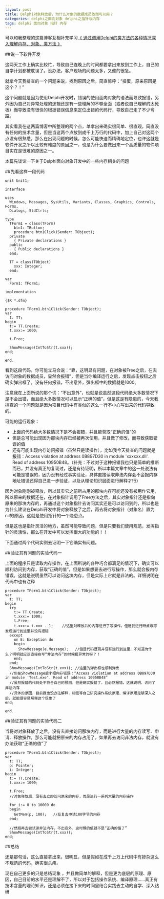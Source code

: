 ```yaml
---
layout: post
title: Delphi对象释放后，为什么对象的数据成员依然可以用？
categories: delphi之面向对象 delphi之指针与内存 
tags: delphi 面向对象 指针 内存
---
```


可以和我整理的这篇博客互相补充学习[《
通过调用Delphi的类方法的各种情况深入理解内存、对象、类方法
》](http://www.xumenger.com/delphi-oop-func-20151231/)

##说一下软件开发

这两天工作上确实比较忙，导致自己连晚上的时间都要拿出来放到工作上，自己的自学计划都被耽误了。没办法，客户现场的问题太多，又催的很急。

就拿今天我排查的一个问题来说，找到原因之后，简直惊呼：“操蛋，原来原因是这个？！”

这个问题就是因为使用Delphi开发时，错误的使用面向对象的语法而导致报错，另外因为自己对异常处理的逻辑还是有一些理解的不够全面（或者说自己理解的太死板）而导致没有很快的根据错误信息来定位出错的代码行，导致自己走了不少弯路。

其实看我在这两篇博客中所整理的两个点，单拿出来确实很简单、很直观，简直没有任何的技术含量，但是当这两个点放到成千上万行的代码中，加上自己对这两个点没有很熟悉，那么在出现问题的时候，怎么可能快速而精确地定位，也许这就是软件开发之所以比较有难度的原因之一，也是为什么要做出来一个高质量的软件项目实在是很难的原因之一。

本篇先谈论一下关于Delphi面向对象开发中的一些内存相关的问题

##先看这样一段代码

```
unit Unit1;

interface

uses
  Windows, Messages, SysUtils, Variants, Classes, Graphics, Controls, Forms,
  Dialogs, StdCtrls;

type
  TForm1 = class(TForm)
    btn1: TButton;
    procedure btn1Click(Sender: TObject);
  private
    { Private declarations }
  public
    { Public declarations }
  end;

  TT = class(TObject)
    xxx: Integer;
  end;

var
  Form1: TForm1;

implementation

{$R *.dfm}

procedure TForm1.btn1Click(Sender: TObject);
var
  t: TT;
begin
  t:= TT.Create;
  t.xxx:= 1000;

  t.Free;
  
  ShowMessage(IntToStr(t.xxx));
end;

end.
```

看到这段代码，你可能立马会说：“靠，这明显有问题，在对象被Free之后，在去访问对象的数据成员，显然会报错”，但是当你编译运行之后，发现点击按钮之后确实弹出框了，没有任何报错，不出意外，弹出框中的数据就是1000。

注意我在上面所说的那个词：“不出意外”，也就是说虽然这段代码绝大多数情况下是不会出错，而且绝大多数情况可以显示“正确的值”，但是这是有隐患的，今天我排查的一个问题就是因为项目代码中有类似的这么一行不小心写出来的代码导致的。

可能的运行现象：

* 上面的代码绝大多数情况下是不会报错，并且能获取“正确的值”的
* 但是总可能出现因为那块内存已经被再次使用，并且做了修改，而导致获取错误的值
* 还有可能出现内存访问报错（虽然只是读操作），比如我今天排查的问题就是报错：Access violation at address 0B897D30 in module 'xxxxxx.dll'. Read of address 10950B48。（补充：不过对于这种报错我也只是简单的推断而已，并没有真正的复现过，还是有待证明，所以本篇文章中的这一处说法有可能是错误的，因为没有经过事实验证，具体直接读取非法内存会不会报内存地址错误还得自己进一步验证，以及从理论知识层面进行解释才行）

因为对象刚刚被释放，所以其实它之前所占用的那块内存可能还没有被用作它用，所以原来的数据还在，在对象指针调用了Free方法之后，其实对象指针还是指向原来的那块内存的，再通过这个对象指针去访问其实还是可以访问到的，所以也是为什么建议在Delphi开发中将对象释放了之后，再去将对象指针（对象名）置为nil的原因，这就是使用指针的一个隐患点。

但是这也是指针灵活的地方，虽然可能导致问题，但是只要我们使用规范，发挥指针的灵活性，那么在开发中可以发挥很大的功能的！！

下面通过两个代码实例去证明一下它确实有问题。

##验证其有问题的实验代码一

上面的程序只是读取内存操作，在上面所说的各种巧合都满足的情况下，确实可以顺利访问到内存，获取“正确的值”，但是如果想要去进行写操作，那么就会报内存错误，这就是说明虽然可以访问这块内存，但是实际上它就是非法的。详细说明在代码中也有注释

```
procedure TForm1.btn1Click(Sender: TObject);
var
  t: TT;
begin
  try
    t:= TT.Create;
    t.xxx:= 1000;
    t.Free;
    t.xxx:= t.xxx - 1;    //这里对释放后的内存进行了写操作，但是我进行断点跟踪发现运行到这里并没有报错
  except
    on E: Exception do
    begin
      ShowMessage(e.Message);   //但是代码逻辑并没有运行到这里，不知道为什么？明明就应该直接在写“非法内存”的时候报异常的呀？！
    end;
  end;
  ShowMessage(IntToStr(t.xxx)); //这里的弹出框也顺利弹出
  //但在ShowMessage后才报内存错误：“Access violation at address 0B897D30 in module 'Test.exe'. Read of address 10950B48”
  //虽然报错的代码处不符合自己的预测，但是确实报错了，且必然报错，这就说明，访问了非法内存
  //具体的原因，目前我也没办法解释，相信等自己研究操作系统原理、编译原理足够深入之后，就能很容易解释这个现象了
end;

end.
```

##验证其有问题的实验代码二

当将对对象释放了之后，没有去直接访问那块内存，而是进行大量的内存读写、申请、释放操作，那么可能就把原来的内存占用了，如果再去访问非法内存，就没有办法获取“正确的值”了

```
procedure TForm1.btn1Click(Sender: TObject);
var
  t: TT;
  p: Pointer;
  i: Integer;
begin
  t:= TT.Create;
  t.xxx:= 1000;

  t.Free;
  //对象释放后，没有去立即访问原来的内存，而是进行一系列大量的内存操作
  
  for i:= 0 to 10000 do
  begin
    GetMem(p, 100);   //反复去申请100字节的内存
  end;
  
  //然后再去尝试读非法内存，不出意外，这时候的值就不是“正确的值了”
  ShowMessage(IntToStr(t.xxx));
end;
```

##总结

还是那句话，这么直接拿出来，很明显，但是假如在成千上万上代码中有掺杂这么不规范的代码，确实很头疼。

现在自己更多的只是总结现象 ，并且做简单的解释，但是更为底层的原理、原因，自己目前的水平还是理解不了，所以对于包括操作系统、编译原理……真正有技术含量的理论知识，还是必须在接下来的时间里结合实践去主动的自学、深入钻研
